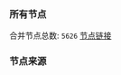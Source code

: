 ### 所有节点
合并节点总数: `5626`
[节点链接](https://github.com/rzhy1/33/raw/master/sub/sub_merge_base64.txt)

### 节点来源
